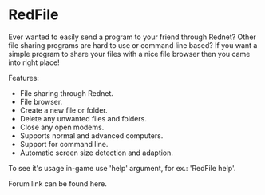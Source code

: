 RedFile
=======

Ever wanted to easily send a program to your friend through Rednet? Other file sharing programs are hard to use or command line based? If you want a simple program to share your files with a nice file browser then you came into right place!

 Features:
 * File sharing through Rednet.
 * File browser.
 * Create a new file or folder.
 * Delete any unwanted files and folders.
 * Close any open modems.
 * Supports normal and advanced computers.
 * Support for command line.
 * Automatic screen size detection and adaption.

 To see it's usage in-game use 'help' argument, for ex.: 'RedFile help'.

 Forum link can be found here.